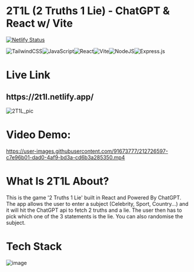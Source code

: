 # 2T1L (2 Truths 1 Lie) - ChatGPT & React w/ Vite

[![Netlify Status](https://api.netlify.com/api/v1/badges/cb2a9f4c-0514-41d9-bd34-df0ff2442203/deploy-status)](https://2t1l.netlify.app)

![TailwindCSS](https://img.shields.io/badge/tailwindcss-%2338B2AC.svg?style=for-the-badge&logo=tailwind-css&logoColor=white)![JavaScript](https://img.shields.io/badge/javascript-%23323330.svg?style=for-the-badge&logo=javascript&logoColor=%23F7DF1E)![React](https://img.shields.io/badge/react-%2320232a.svg?style=for-the-badge&logo=react&logoColor=%2361DAFB)![Vite](https://img.shields.io/badge/vite-%23646CFF.svg?style=for-the-badge&logo=vite&logoColor=white)![NodeJS](https://img.shields.io/badge/node.js-6DA55F?style=for-the-badge&logo=node.js&logoColor=white)![Express.js](https://img.shields.io/badge/express.js-%23404d59.svg?style=for-the-badge&logo=express&logoColor=%2361DAFB)

<h1>Live Link</h1>
<h2>https://2t1l.netlify.app/</h2>



![2T1L_pic](https://user-images.githubusercontent.com/91673777/212726517-ad129942-4524-4b4a-932b-051f39728298.png)

<h1>Video Demo: </h1>


https://user-images.githubusercontent.com/91673777/212726597-c7e96b01-dad0-4af9-bd3a-cd6b3a285350.mp4

<h1>What Is 2T1L About?</h1>
<p>This is the game '2 Truths 1 Lie' built in React and Powered By ChatGPT. The app allows the user to enter a subject (Celebrity, Sport, Country...) and it will hit the ChatGPT api to fetch 2 truths and a lie. The user then has to pick which one of the 3 statements is the lie. You can also randomise the subject.</p>

<h1>Tech Stack</h1>


![image](https://user-images.githubusercontent.com/91673777/212731877-fcdab0ec-0ecc-4d0f-bc5c-830c064221d3.png)


